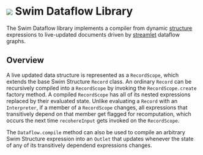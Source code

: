 # <a href="https://www.swimos.org"><img src="https://docs.swimos.org/readme/breach-marlin-blue-wide.svg"></a> Swim Dataflow Library

The Swim Dataflow library implements a compiler from dynamic [structure][structure]
expressions to live-updated documents driven by [streamlet][streamlet] dataflow graphs.

## Overview

A live updated data structure is represented as a `RecordScope`, which extends
the base Swim Structure `Record` class. An ordinary `Record` can be recursively
compiled into a `RecordScope` by invoking the `RecordScope.create` factory method.
A compiled `RecordScope` has all of its nested expressions replaced by their
evaluated state. Unlike evaluating a `Record` with an `Interpreter`, if a
member of a `RecordScope` changes, all expressions that transitively depend on
that member get flagged for recomputation, which occurs the next time
`recohereInput` gets invoked on the `RecordScope`.

The `Dataflow.compile` method can also be used to compile an arbitrary
Swim Structure expression into an `Outlet` that updates whenever
the state of any of its transitively dependend expressions changes.

[structure]: https://github.com/swimos/swim/tree/main/swim-js/swim-runtime/swim-core/@swim/structure
[streamlet]: https://github.com/swimos/swim/tree/main/swim-js/swim-runtime/swim-core/@swim/streamlet
